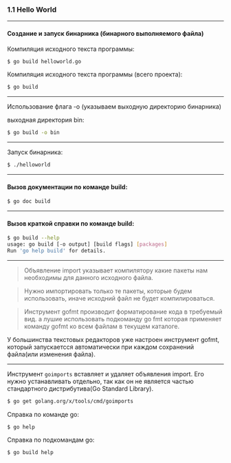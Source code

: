 ### 1.1 Hello World

---

#### Создание и запуск бинарника (бинарного выполняемого файла)

Компиляция исходного текста программы:
```bash
$ go build helloworld.go
```

Компиляция исходного текста программы (всего проекта):
```bash
$ go build
```

---
Использование флага -o (указываем выходную директорию бинарника)

выходная директория bin:
```bash
$ go build -o bin
```
---

Запуск бинарника:
```bash
$ ./helloworld
```

---

#### Вызов документации по команде build:

```bash
$ go doc build
```

---

#### Вызов краткой справки по команде build:

```bash
$ go build --help
usage: go build [-o output] [build flags] [packages]
Run 'go help build' for details.
```
---


> Объявление import указывает компилятору какие пакеты нам необходимы для данного исходного файла.

> Нужно импортировать только те пакеты, которые будем использовать, иначе исходний файл не будет компилироваться.

> Инструмент gofmt производит форматирование кода в требуемый вид.
а лушие использовать подкоманду go fmt которая применяет команду gofmt ко всем файлам в текущем каталоге. 

У большинства текстовых редакторов уже настроен инструмент gofmt, 
который запускаетсся автоматически при каждом сохранений файла(или изменения файла).

---

Инструмент ```goimports``` вставляет и удаляет объявления import.
Его нужно устанавливать отдельно, так как он не является частью стандартного дистрибутива(Go Standard Library).
```bash
$ go get golang.org/x/tools/cmd/goimports
```

Справка по команде go:
```
$ go help
```

Справка по подкомандам go:
```
$ go build help
```
